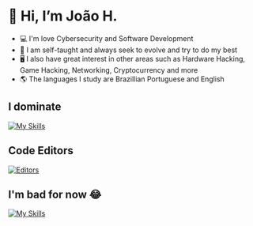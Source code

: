# 👋 Hi, I’m João H.
- 💻 I'm love Cybersecurity and Software Development
- 🧠 I am self-taught and always seek to evolve and try to do my best
- 🖥️ I also have great interest in other areas such as Hardware Hacking, Game Hacking, Networking, Cryptocurrency and more
- 🌎 The languages ​​I study are Brazillian Portuguese and English

## I dominate
[![My Skills](https://skillicons.dev/icons?i=go,git,linux,docker,mysql,sqlite,postgres,bash,github)](https://skillicons.dev)

## Code Editors
[![Editors](https://skillicons.dev/icons?i=vscode,neovim)](https://skillicons.dev)

## I'm bad for now 😂
[![My Skills](https://skillicons.dev/icons?i=html,css,js)](https://skillicons.dev)
